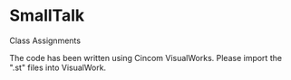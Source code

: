 SmallTalk
=========

Class Assignments

The code has been written using Cincom VisualWorks.
Please import the ".st" files into VisualWork.
